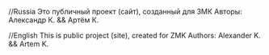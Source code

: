 //Russia
Это публичный проект (сайт), созданный для ЗМК
Авторы: Александр К. && Артём К.

//English
This is public project (site), created for ZMK
Authors: Alexander K. && Artem K.
